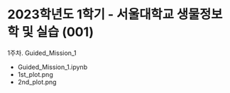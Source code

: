 # 2023학년도 1학기 - 서울대학교 생물정보학 및 실습 (001)

1주차. Guided_Mission_1
  - Guided_Mission_1.ipynb
  - 1st_plot.png
  - 2nd_plot.png
